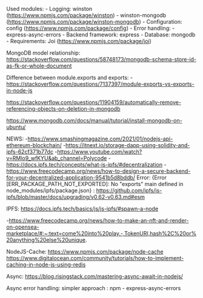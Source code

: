 Used modules:
    - Logging: winston (https://www.npmjs.com/package/winston)
        - winston-mongodb (https://www.npmjs.com/package/winston-mongodb)
    - Configuration: config (https://www.npmjs.com/package/config)
    - Error handling:
        - express-async-errors
    - Backend framework: express
    - Database: mongodb
    - Requirements: Joi (https://www.npmjs.com/package/joi)

MongoDB model relationship: https://stackoverflow.com/questions/58748173/mongodb-schema-store-id-as-fk-or-whole-document

Difference between module.exports and exports:
    -https://stackoverflow.com/questions/7137397/module-exports-vs-exports-in-node-js

https://stackoverflow.com/questions/11904159/automatically-remove-referencing-objects-on-deletion-in-mongodb

https://www.mongodb.com/docs/manual/tutorial/install-mongodb-on-ubuntu/

NEWS: 
-https://www.smashingmagazine.com/2021/01/nodejs-api-ethereum-blockchain/
-https://itnext.io/storage-dapp-using-solidity-and-ipfs-62cf371b77dc
-https://www.youtube.com/watch?v=RMlo9_wfKYU&ab_channel=Polycode
-https://docs.ipfs.tech/concepts/what-is-ipfs/#decentralization
-https://www.freecodecamp.org/news/how-to-design-a-secure-backend-for-your-decentralized-application-9541b5d8bddb/
Error: {Error [ERR_PACKAGE_PATH_NOT_EXPORTED]: No "exports" main defined in node_modules/ipfs/package.json} : https://github.com/ipfs/js-ipfs/blob/master/docs/upgrading/v0.62-v0.63.md#esm

IPFS: https://docs.ipfs.tech/basics/js/js-ipfs/#spawn-a-node

-https://www.freecodecamp.org/news/how-to-make-an-nft-and-render-on-opensea-marketplace/#:~:text=come%20into%20play.-,TokenURI,hash%2C%20or%20anything%20else%20unique.


NodeJS-Cache: https://www.npmjs.com/package/node-cache 
https://www.digitalocean.com/community/tutorials/how-to-implement-caching-in-node-js-using-redis

Async: https://blog.risingstack.com/mastering-async-await-in-nodejs/

Async error handling: simpler approach : npm - express-async-errors